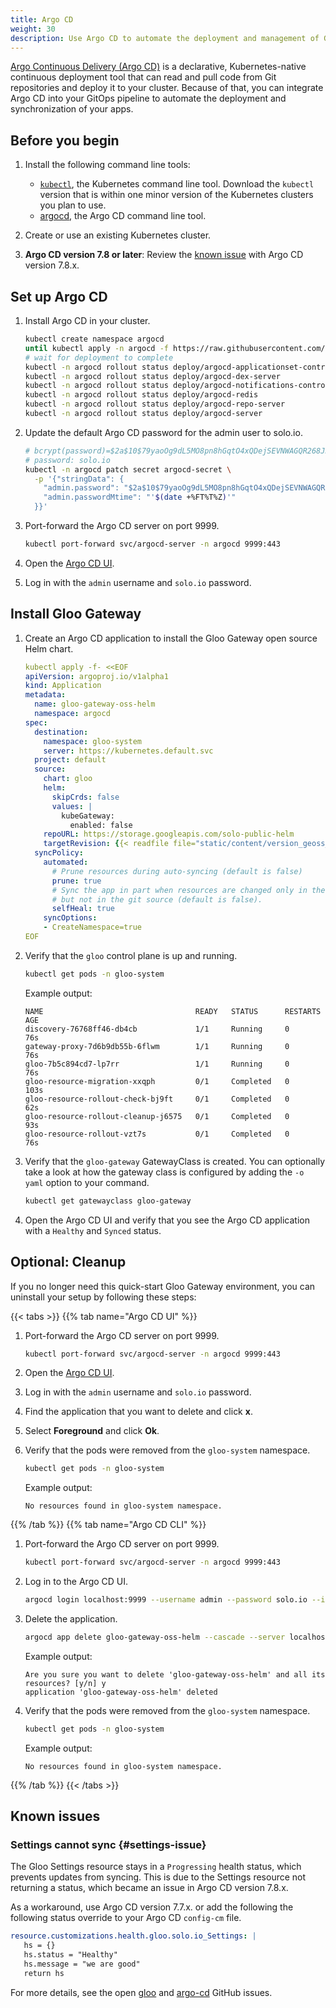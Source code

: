 ```yaml
---
title: Argo CD
weight: 30
description: Use Argo CD to automate the deployment and management of Gloo Gateway.
---
```


[Argo Continuous Delivery (Argo CD)](https://argo-cd.readthedocs.io/en/stable/) is a declarative, Kubernetes-native continuous deployment tool that can read and pull code from Git repositories and deploy it to your cluster. Because of that, you can integrate Argo CD into your GitOps pipeline to automate the deployment and synchronization of your apps. 

## Before you begin 

1. Install the following command line tools: 
   * [`kubectl`](https://kubernetes.io/docs/tasks/tools/#kubectl), the Kubernetes command line tool. Download the `kubectl` version that is within one minor version of the Kubernetes clusters you plan to use.
   * [argocd](https://argo-cd.readthedocs.io/en/stable/cli_installation/), the Argo CD command line tool. 
   
2. Create or use an existing Kubernetes cluster. 

3. **Argo CD version 7.8 or later**: Review the [known issue](#settings-issue) with Argo CD version 7.8.x.

## Set up Argo CD

1. Install Argo CD in your cluster. 
   ```sh
   kubectl create namespace argocd
   until kubectl apply -n argocd -f https://raw.githubusercontent.com/argoproj/argo-cd/v2.12.3/manifests/install.yaml > /dev/null 2>&1; do sleep 2; done
   # wait for deployment to complete
   kubectl -n argocd rollout status deploy/argocd-applicationset-controller
   kubectl -n argocd rollout status deploy/argocd-dex-server
   kubectl -n argocd rollout status deploy/argocd-notifications-controller
   kubectl -n argocd rollout status deploy/argocd-redis
   kubectl -n argocd rollout status deploy/argocd-repo-server
   kubectl -n argocd rollout status deploy/argocd-server
   ```

2. Update the default Argo CD password for the admin user to solo.io.
   ```sh
   # bcrypt(password)=$2a$10$79yaoOg9dL5MO8pn8hGqtO4xQDejSEVNWAGQR268JHLdrCw6UCYmy
   # password: solo.io
   kubectl -n argocd patch secret argocd-secret \
     -p '{"stringData": {
       "admin.password": "$2a$10$79yaoOg9dL5MO8pn8hGqtO4xQDejSEVNWAGQR268JHLdrCw6UCYmy",
       "admin.passwordMtime": "'$(date +%FT%T%Z)'"
     }}'
   ```
   
3. Port-forward the Argo CD server on port 9999.
   ```sh
   kubectl port-forward svc/argocd-server -n argocd 9999:443
   ```

4. Open the [Argo CD UI](https://localhost:9999/).

5. Log in with the `admin` username and `solo.io` password.

## Install Gloo Gateway
   
1. Create an Argo CD application to install the Gloo Gateway open source Helm chart. 
   ```yaml
   kubectl apply -f- <<EOF
   apiVersion: argoproj.io/v1alpha1
   kind: Application
   metadata:
     name: gloo-gateway-oss-helm
     namespace: argocd
   spec:
     destination:
       namespace: gloo-system
       server: https://kubernetes.default.svc
     project: default
     source:
       chart: gloo
       helm:
         skipCrds: false
         values: |
           kubeGateway:
             enabled: false
       repoURL: https://storage.googleapis.com/solo-public-helm
       targetRevision: {{< readfile file="static/content/version_geoss_latest.md" markdown="true">}}
     syncPolicy:
       automated:
         # Prune resources during auto-syncing (default is false)
         prune: true 
         # Sync the app in part when resources are changed only in the target Kubernetes cluster
         # but not in the git source (default is false).
         selfHeal: true 
       syncOptions:
       - CreateNamespace=true 
   EOF
   ```
   
2. Verify that the `gloo` control plane is up and running.
   ```sh
   kubectl get pods -n gloo-system 
   ```
   
   Example output: 
   ```
   NAME                                  READY   STATUS      RESTARTS   AGE
   discovery-76768ff46-db4cb             1/1     Running     0          76s
   gateway-proxy-7d6b9db55b-6flwm        1/1     Running     0          76s
   gloo-7b5c894cd7-lp7rr                 1/1     Running     0          76s
   gloo-resource-migration-xxqph         0/1     Completed   0          103s
   gloo-resource-rollout-check-bj9ft     0/1     Completed   0          62s
   gloo-resource-rollout-cleanup-j6575   0/1     Completed   0          93s
   gloo-resource-rollout-vzt7s           0/1     Completed   0          76s
   ```

3. Verify that the `gloo-gateway` GatewayClass is created. You can optionally take a look at how the gateway class is configured by adding the `-o yaml` option to your command.
   ```sh
   kubectl get gatewayclass gloo-gateway
   ```

4. Open the Argo CD UI and verify that you see the Argo CD application with a `Healthy` and `Synced` status.

## Optional: Cleanup

If you no longer need this quick-start Gloo Gateway environment, you can uninstall your setup by following these steps: 

{{< tabs >}}
{{% tab name="Argo CD UI" %}}
1. Port-forward the Argo CD server on port 9999.
   ```sh
   kubectl port-forward svc/argocd-server -n argocd 9999:443
   ```

2. Open the [Argo CD UI](https://localhost:9999/applications).

3. Log in with the `admin` username and `solo.io` password.
4. Find the application that you want to delete and click **x**. 
5. Select **Foreground** and click **Ok**. 
6. Verify that the pods were removed from the `gloo-system` namespace. 
   ```sh
   kubectl get pods -n gloo-system
   ```
   
   Example output: 
   ```  
   No resources found in gloo-system namespace.
   ```

{{% /tab %}}
{{% tab name="Argo CD CLI" %}}
1. Port-forward the Argo CD server on port 9999.
   ```sh
   kubectl port-forward svc/argocd-server -n argocd 9999:443
   ```
   
2. Log in to the Argo CD UI. 
   ```sh
   argocd login localhost:9999 --username admin --password solo.io --insecure
   ```
   
3. Delete the application.
   ```sh
   argocd app delete gloo-gateway-oss-helm --cascade --server localhost:9999 --insecure
   ```
   
   Example output: 
   ```
   Are you sure you want to delete 'gloo-gateway-oss-helm' and all its resources? [y/n] y
   application 'gloo-gateway-oss-helm' deleted   
   ```

4. Verify that the pods were removed from the `gloo-system` namespace. 
   ```sh
   kubectl get pods -n gloo-system
   ```
   
   Example output: 
   ```  
   No resources found in gloo-system namespace.
   ```
{{% /tab %}}
{{< /tabs >}}

## Known issues

### Settings cannot sync {#settings-issue}

The Gloo Settings resource stays in a `Progressing` health status, which prevents updates from syncing. This is due to the Settings resource not returning a status, which became an issue in Argo CD version 7.8.x. 

As a workaround, use Argo CD version 7.7.x. or add the following the following status override to your Argo CD `config-cm` file.

```yaml
resource.customizations.health.gloo.solo.io_Settings: |
   hs = {}
   hs.status = "Healthy"
   hs.message = "we are good"
   return hs
```

For more details, see the open [gloo](https://github.com/solo-io/gloo/issues/10674) and [argo-cd](https://github.com/argoproj/argo-cd/issues/22102) GitHub issues.
